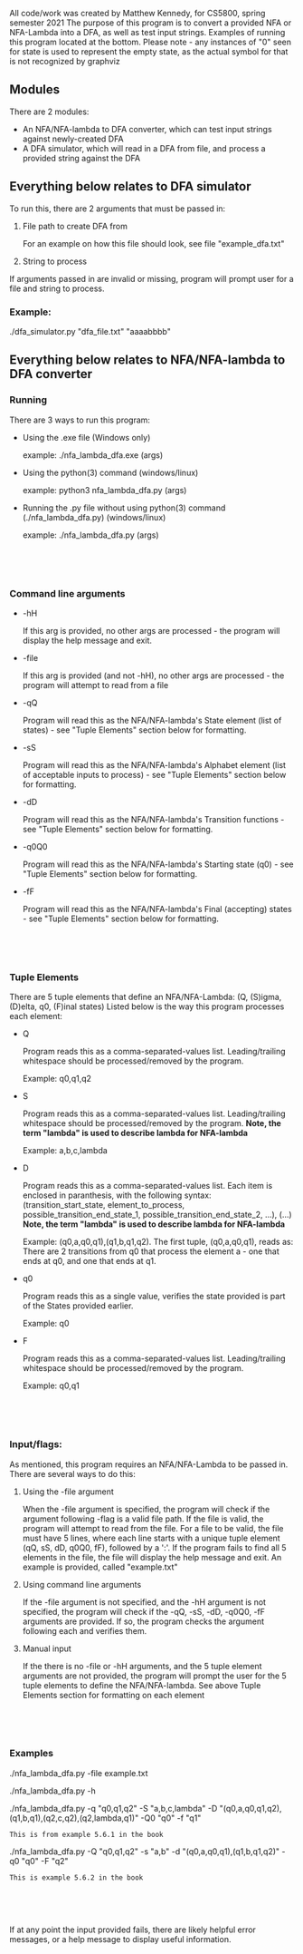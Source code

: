 All code/work was created by Matthew Kennedy, for CS5800, spring semester 2021
The purpose of this program is to convert a provided NFA or NFA-Lambda into a DFA, as well as test input strings.
Examples of running this program located at the bottom.
Please note - any instances of "0" seen for state is used to represent the empty state, as the actual symbol for that is not recognized by graphviz


## Modules
There are 2 modules:
* An NFA/NFA-lambda to DFA converter, which can test input strings against newly-created DFA
* A DFA simulator, which will read in a DFA from file, and process a provided string against the DFA

## Everything below relates to DFA simulator
To run this, there are 2 arguments that must be passed in:
1. File path to create DFA from

	For an example on how this file should look, see file "example_dfa.txt"
3. String to process


If arguments passed in are invalid or missing, program will prompt user for a file and string to process.


### Example:
./dfa_simulator.py "dfa_file.txt" "aaaabbbb"


## Everything below relates to NFA/NFA-lambda to DFA converter
### Running
There are 3 ways to run this program:
* Using the .exe file (Windows only)
	
	example: ./nfa_lambda_dfa.exe (args)
	
* Using the python(3) command (windows/linux)

	example: python3 nfa_lambda_dfa.py (args)
	
* Running the .py file without using python(3) command (./nfa_lambda_dfa.py) (windows/linux)

	example: ./nfa_lambda_dfa.py (args)
	
<p>&nbsp;</p>
<p>&nbsp;</p>

### Command line arguments
* -hH

	If this arg is provided, no other args are processed - the program will display the help message and exit.
* -file
 
	If this arg is provided (and not -hH), no other args are processed - the program will attempt to read from a file
* -qQ
 
	Program will read this as the NFA/NFA-lambda's State element (list of states) - see "Tuple Elements" section below for formatting.
* -sS
 
	Program will read this as the NFA/NFA-lambda's Alphabet element (list of acceptable inputs to process) - see "Tuple Elements" section below for formatting.
* -dD
 
	Program will read this as the NFA/NFA-lambda's Transition functions - see "Tuple Elements" section below for formatting.
* -q0Q0
 
	Program will read this as the NFA/NFA-lambda's Starting state (q0) - see "Tuple Elements" section below for formatting.
* -fF

	Program will read this as the NFA/NFA-lambda's Final (accepting) states - see "Tuple Elements" section below for formatting.

<p>&nbsp;</p>
<p>&nbsp;</p>

### Tuple Elements
There are 5 tuple elements that define an NFA/NFA-Lambda: (Q, (S)igma, (D)elta, q0, (F)inal states)
Listed below is the way this program processes each element:
* Q

	Program reads this as a comma-separated-values list. Leading/trailing whitespace should be processed/removed by the program.
	
	Example: q0,q1,q2
* S

	Program reads this as a comma-separated-values list. Leading/trailing whitespace should be processed/removed by the program.
	**Note, the term "lambda" is used to describe lambda for NFA-lambda**
	
	Example: a,b,c,lambda
	
* D

	Program reads this as a comma-separated-values list. Each item is enclosed in paranthesis, with the following syntax: (transition_start_state, element_to_process, possible_transition_end_state_1, possible_transition_end_state_2, ...), (...)
	**Note, the term "lambda" is used to describe lambda for NFA-lambda**
	
	Example: (q0,a,q0,q1),(q1,b,q1,q2). The first tuple, (q0,a,q0,q1), reads as: There are 2 transitions from q0 that process the element a - one that ends at q0, and one that ends at q1.
	
* q0

	Program reads this as a single value, verifies the state provided is part of the States provided earlier.
	
	Example: q0
	
* F

	Program reads this as a comma-separated-values list. Leading/trailing whitespace should be processed/removed by the program.
	
	Example: q0,q1

<p>&nbsp;</p>
<p>&nbsp;</p>

### Input/flags:
As mentioned, this program requires an NFA/NFA-Lambda to be passed in. There are several ways to do this:
1. Using the -file argument

	When the -file argument is specified, the program will check if the argument following -flag is a valid file path.
	If the file is valid, the program will attempt to read from the file. For a file to be valid, the file must have 5 lines, where each line starts with a unique tuple element (qQ, sS, dD, q0Q0, fF), followed by a ':'.
	If the program fails to find all 5 elements in the file, the file will display the help message and exit.
	An example is provided, called "example.txt"
2. Using command line arguments

	If the -file argument is not specified, and the -hH argument is not specified, the program will check if the -qQ, -sS, -dD, -q0Q0, -fF arguments are provided. If so, the program checks the argument following each and verifies them.
3. Manual input

	If the there is no -file or -hH arguments, and the 5 tuple element arguments are not provided, the program will prompt the user for the 5 tuple elements to define the NFA/NFA-lambda. See above Tuple Elements section for formatting on each element

<p>&nbsp;</p>
<p>&nbsp;</p>

### Examples
./nfa_lambda_dfa.py -file example.txt

./nfa_lambda_dfa.py -h

./nfa_lambda_dfa.py -q "q0,q1,q2" -S "a,b,c,lambda" -D "(q0,a,q0,q1,q2),(q1,b,q1),(q2,c,q2),(q2,lambda,q1)" -Q0 "q0" -f "q1"

	This is from example 5.6.1 in the book
	
./nfa_lambda_dfa.py -Q "q0,q1,q2" -s "a,b" -d "(q0,a,q0,q1),(q1,b,q1,q2)" -q0 "q0" -F "q2"

	This is example 5.6.2 in the book

<p>&nbsp;</p>
<p>&nbsp;</p>

If at any point the input provided fails, there are likely helpful error messages, or a help message to display useful information.
	
